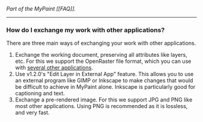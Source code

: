 *Part of the MyPaint [[FAQ]].*

******

### How do I exchange my work with other applications?

There are three main ways of exchanging your work with other applications.

1. Exchange the working document, preserving all attributes like layers, etc.
   For this we support the OpenRaster file format, which you can
   use with [several other applications][1].
2. Use v1.2.0's "Edit Layer in External App" feature.
   This allows you to use an external program like GIMP or Inkscape
   to make changes that would be difficult to achieve in MyPaint alone.
   Inkscape is particularly good for captioning and text.
3. Exchange a pre-rendered image.
   For this we support JPG and PNG like most other applications.
   Using PNG is recommended as it is lossless, and very fast.

[1]: http://freedesktop.org/wiki/Specifications/OpenRaster/ApplicationSupport
